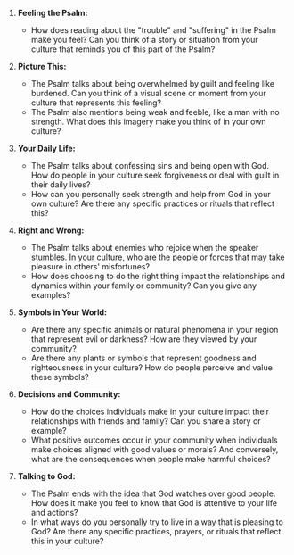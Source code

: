 1. **Feeling the Psalm:**
   - How does reading about the "trouble" and "suffering" in the Psalm make you feel? Can you think of a story or situation from your culture that reminds you of this part of the Psalm?

2. **Picture This:**
   - The Psalm talks about being overwhelmed by guilt and feeling like burdened. Can you think of a visual scene or moment from your culture that represents this feeling?
   - The Psalm also mentions being weak and feeble, like a man with no strength. What does this imagery make you think of in your own culture?

3. **Your Daily Life:**
   - The Psalm talks about confessing sins and being open with God. How do people in your culture seek forgiveness or deal with guilt in their daily lives?
   - How can you personally seek strength and help from God in your own culture? Are there any specific practices or rituals that reflect this?

4. **Right and Wrong:**
   - The Psalm talks about enemies who rejoice when the speaker stumbles. In your culture, who are the people or forces that may take pleasure in others' misfortunes?
   - How does choosing to do the right thing impact the relationships and dynamics within your family or community? Can you give any examples?

5. **Symbols in Your World:**
   - Are there any specific animals or natural phenomena in your region that represent evil or darkness? How are they viewed by your community?
   - Are there any plants or symbols that represent goodness and righteousness in your culture? How do people perceive and value these symbols?

6. **Decisions and Community:**
   - How do the choices individuals make in your culture impact their relationships with friends and family? Can you share a story or example?
   - What positive outcomes occur in your community when individuals make choices aligned with good values or morals? And conversely, what are the consequences when people make harmful choices?

7. **Talking to God:**
   - The Psalm ends with the idea that God watches over good people. How does it make you feel to know that God is attentive to your life and actions?
   - In what ways do you personally try to live in a way that is pleasing to God? Are there any specific practices, prayers, or rituals that reflect this in your culture?